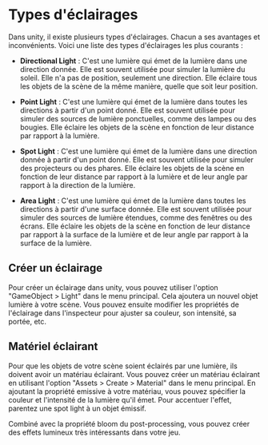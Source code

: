 # Types d'éclairages

Dans unity, il existe plusieurs types d'éclairages. Chacun a ses avantages et inconvénients. Voici une liste des types d'éclairages les plus courants :

-   **Directional Light** : C'est une lumière qui émet de la lumière dans une direction donnée. Elle est souvent utilisée pour simuler la lumière du soleil. Elle n'a pas de position, seulement une direction. Elle éclaire tous les objets de la scène de la même manière, quelle que soit leur position.

-   **Point Light** : C'est une lumière qui émet de la lumière dans toutes les directions à partir d'un point donné. Elle est souvent utilisée pour simuler des sources de lumière ponctuelles, comme des lampes ou des bougies. Elle éclaire les objets de la scène en fonction de leur distance par rapport à la lumière.

-   **Spot Light** : C'est une lumière qui émet de la lumière dans une direction donnée à partir d'un point donné. Elle est souvent utilisée pour simuler des projecteurs ou des phares. Elle éclaire les objets de la scène en fonction de leur distance par rapport à la lumière et de leur angle par rapport à la direction de la lumière.

-   **Area Light** : C'est une lumière qui émet de la lumière dans toutes les directions à partir d'une surface donnée. Elle est souvent utilisée pour simuler des sources de lumière étendues, comme des fenêtres ou des écrans. Elle éclaire les objets de la scène en fonction de leur distance par rapport à la surface de la lumière et de leur angle par rapport à la surface de la lumière.

## Créer un éclairage

Pour créer un éclairage dans unity, vous pouvez utiliser l'option "GameObject > Light" dans le menu principal. Cela ajoutera un nouvel objet lumière à votre scène. Vous pouvez ensuite modifier les propriétés de l'éclairage dans l'inspecteur pour ajuster sa couleur, son intensité, sa portée, etc.

## Matériel éclairant

Pour que les objets de votre scène soient éclairés par une lumière, ils doivent avoir un matériau éclairant. Vous pouvez créer un matériau éclairant en utilisant l'option "Assets > Create > Material" dans le menu principal. En ajoutant la propriété emissive à votre matériau, vous pouvez spécifier la couleur et l'intensité de la lumière qu'il émet. Pour accentuer l'effet, parentez une spot light à un objet émissif.

Combiné avec la propriété bloom du post-processing, vous pouvez créer des effets lumineux très intéressants dans votre jeu.
